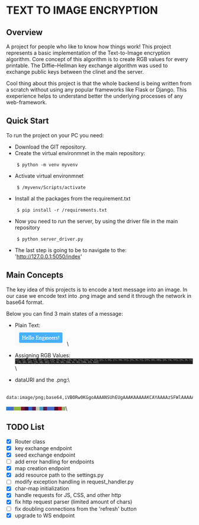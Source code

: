 
# TEXT TO IMAGE ENCRYPTION

## Overview

A project for people who like to know how things work!
This project represents a basic implementation of the Text-to-Image encryption algorithm. Core concept of this algorithm
is to create RGB values for every printable. The Diffie–Hellman key exchange algorithm was used to exchange public keys 
between the clinet and the server.

Cool thing about this project is that the whole backend is being written from a scratch without using any popular frameworks like
Flask or Django. This exeperience helps to understand better the underlying processes of any web-framework.

## Quick Start

To run the project on your PC you need:

- Download the GIT repository.
- Create the virtual environmnet in the main repository:

```#!/bin/bash
    $ python -m venv myvenv
```

- Activate virtual environmnet

```#!/bin/bash
    $ /myvenv/Scripts/activate
```

- Install al the packages from the requirement.txt

```#!/bin/bash
    $ pip install -r /requirements.txt
```

- Now you need to run the server, by using the driver file in the main repository

```#!/bin/bash
    $ python server_driver.py
```

- The last step is going to be to navigate to the: 'http://127.0.0.1:5050/index'

## Main Concepts

The key idea of this projects is to encode a text message into an image. In our case we encode text into .png image and 
send it through the network in base64 format.

Below you can find 3 main states of a message:

- Plain Text:\
![plaint_text](/readme_res/first_phase_text.png) \

- Assigning RGB Values:\
![rgb_values](/readme_res/rgb_values.png)\

- dataURI and the .png:\

```#!/bin/bash
    data:image/png;base64,iVBORw0KGgoAAAANSUhEUgAAAKAAAAAKCAYAAAAzSFWlAAAAAXNSR0IArs4c6QAAAMpJREFUWEdj1K85/5+BCCD+8RcRqhgYfDxKiFJHrKIXqZ+IUnr0LS9R6r4lTidKndq2MqLUZawpJkpd0wVWotSJtXQQpe61fwNR6ohVxD43kyil+YzExcejRT5Emcc4mgCxh9NoAsQeLqMJEEe+Gi0BiSpwcCoaLQFxBM1oFYw9YEarYBwJZrQNiD1gRtuA2MNltA2IIyONtgFH24DgEBitgkerYHAIjA7DYE8Io8Mw2MNldBgGR9U6Og6IPWBGe8GjvWBwCIy0gWgAPezjT7CiZnUAAAAASUVORK5CYII=
```

![image_representation](/readme_res/image_representation.png)\

## TODO List

- [x] Router class
- [x] key exchange endpoint
- [x] seed exchange endpoint
- [ ] add error handling for endpoints
- [x] map creation endpoint
- [x] add resource path to the settings.py
- [ ] modify exception handling in request_handler.py
- [x] char-map initialization
- [x] handle requests for JS, CSS, and other http
- [x] fix http request parser (limited amount of chars)
- [ ] fix doubling connections from the 'refresh' button
- [x] upgrade to WS endpoint
